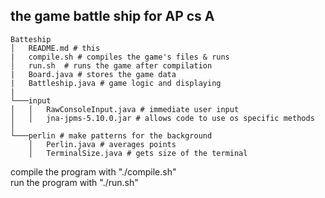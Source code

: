 ## the game battle ship for AP cs A
```
Batteship
│   README.md # this
|   compile.sh # compiles the game's files & runs
│   run.sh  # runs the game after compilation
|   Board.java # stores the game data
|   Battleship.java # game logic and displaying
|
└───input
│   │   RawConsoleInput.java # immediate user input
│   │   jna-jpms-5.10.0.jar # allows code to use os specific methods
│
└───perlin # make patterns for the background
    │   Perlin.java # averages points
    │   TerminalSize.java # gets size of the terminal
```
compile the program with "./compile.sh" <br>
run the program with "./run.sh"